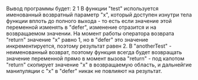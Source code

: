 Вывод программы будет:
2
1
В функции "test" используется именованный возвратный параметр "x", который доступен изнутри тела функции вплоть до полного выхода -  то есть если значение этой переменной изменять в "defer", изменение отразится и на возвращаемом значении. На момент работы оператора возврата "return" значение "х" равно 1, но в "defer" это значение инкрементируется, поэтому результат равен 2.
В "anotherTest" - неименованный возврат, поэтому функция всегда будет возвращать значение переменной прямо в момент вызова "return" - под капотом "return" cкопирует значение "x" в возвращаемую область, и дальнейгие манипуляции с "x" в "defer" никак не повлияют на результат.